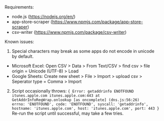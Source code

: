 Requirements:
- node.js (https://nodejs.org/en/)
- app-store-scraper (https://www.npmjs.com/package/app-store-scraper)
- csv-writer (https://www.npmjs.com/package/csv-writer)

Known issues:
1. Special characters may break as some apps do not encode in unicode by default.
- Microsoft Excel:
Open CSV > Data > From Text/CSV > find csv > file origin = Unicode (UTF-8) > Load
- Google Sheets:
Create new sheet > File > Import > upload csv > Seperator type = Comma > Import

2. Script occasionally throws:
`
{ Error: getaddrinfo ENOTFOUND itunes.apple.com itunes.apple.com:443
    at GetAddrInfoReqWrap.onlookup [as oncomplete] (dns.js:56:26)   
  errno: 'ENOTFOUND',
  code: 'ENOTFOUND',
  syscall: 'getaddrinfo',
  hostname: 'itunes.apple.com',
  host: 'itunes.apple.com',
  port: 443 }
`
Re-run the script until successful, may take a few tries.
